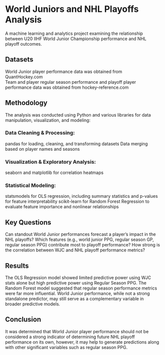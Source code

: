 # World Juniors and NHL Playoffs Analysis
A machine learning and analytics project examining the relationship between U20 IIHF World Junior Championship performance and NHL playoff outcomes.
## Datasets
World Junior player performance data was obtained from QuantHockey.com  
Team and player regular season performance and playoff player performance data was obtained from hockey-reference.com
## Methodology
The analysis was conducted using Python and various libraries for data manipulation, visualization, and modeling:
### Data Cleaning & Processing:
pandas for loading, cleaning, and transforming datasets
Data merging based on player names and seasons
### Visualization & Exploratory Analysis:
seaborn and matplotlib for correlation heatmaps
### Statistical Modeling:
statsmodels for OLS regression, including summary statistics and p-values for feature interpretability
scikit-learn for Random Forest Regression to evaluate feature importance and nonlinear relationships
## Key Questions
Can standout World Junior performances forecast a player’s impact in the NHL playoffs?
Which features (e.g., world junior PPG, regular season GP, regular season PPG) contribute most to playoff performance?
How strong is the correlation between WJC and NHL playoff performance metrics?
## Results 
The OLS Regression model showed limited predictive power using WJC stats alone but high predictive power using Regular Season PPG.
The Random Forest model suggested that regular season performance metrics were far more influential.
World Junior performance, while not a strong standalone predictor, may still serve as a complementary variable in broader predictive models.
## Conclusion
It was determined that World Junior player performance should not be considered a strong indicator of determining future NHL playoff performance on its own, however, it may help to generate predictions along with other significant variables such as regular season PPG.
